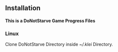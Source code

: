 ## Installation

#### This is a DoNotStarve Game Progress Files

### Linux

Clone DoNotStarve Directory inside _~/.klei_ Directory.
